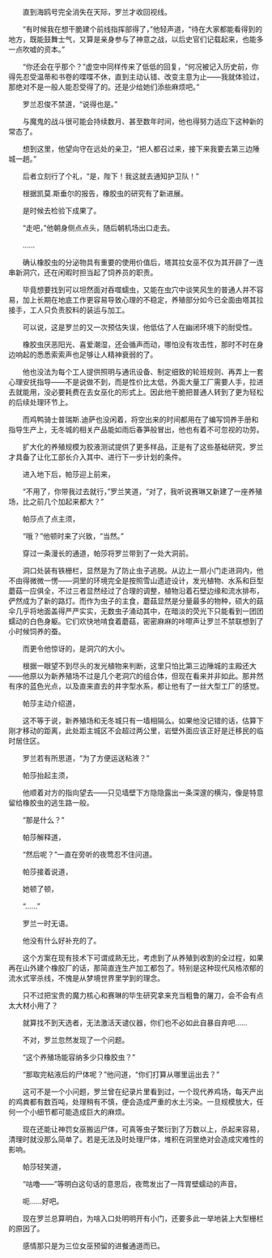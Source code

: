 　　直到海鸥号完全消失在天际，罗兰才收回视线。

　　“有时候我在想干脆建个前线指挥部得了，”他轻声道，“待在大家都能看得到的地方，既能鼓舞士气，又算是亲身参与了神意之战，以后史官们记载起来，也能多一点吹嘘的资本。”

　　“你还会在乎那个？”虚空中同样传来了低低的回复，“何况被记入历史前，你得先忍受温蒂和书卷的喋喋不休，直到主动认错、改变主意为止——我就体验过，那绝对不是一般人能忍受得了的。还是少给她们添些麻烦吧。”

　　罗兰忍俊不禁道，“说得也是。”

　　与魔鬼的战斗很可能会持续数月、甚至数年时间，他也得努力适应下这种新的常态了。

　　想到这里，他望向守在远处的亲卫，“把人都召过来，接下来我要去第三边陲城一趟。”

　　后者立刻行了个礼，“是，陛下！我这就去通知护卫队！”

　　根据凯莫.斯垂尔的报告，橡胶虫的研究有了新进展。

　　是时候去检验下成果了。

　　“走吧，”他朝身侧点点头，随后朝机场出口走去。

　　……

　　确认橡胶虫的分泌物具有重要的使用价值后，塔其拉女巫不仅为其开辟了一连串新洞穴，还在闲暇时担当起了饲养员的职责。

　　毕竟想要找到可以坦然面对吞噬蠕虫，又能在虫穴中谈笑风生的普通人并不容易，加上长期在地底工作更容易导致心理的不稳定，养殖部分如今已全面由塔其拉接手，工人只负责胶料的装运与加工。

　　可以说，这是罗兰的又一次预估失误，他低估了人在幽闭环境下的耐受性。

　　橡胶虫厌恶阳光、喜爱潮湿，还会循声而动，哪怕没有攻击性，那时不时在身边响起的悉悉索索声也足够让人精神衰弱的了。

　　他也没法为每个工人提供照明与通讯设备、制定细致的轮班规则、再弄上一套心理安抚指导——不是说做不到，而是性价比太低，外面大量工厂需要人手，拉进去就能用，没必要耗费在去女巫化的形式上。因此他干脆把普通人转到了更为轻松的后续处理环节上。

　　而鸡鸭骑士普瑞斯.迪萨也没闲着，将空出来的时间都用在了编写饲养手册和指导生产上，无冬城的相关产品能如雨后春笋般冒出，他也有着不可忽视的功劳。

　　扩大化的养殖规模为胶液测试提供了更多样品，正是有了这些基础研究，罗兰才具备了让化工部长介入其中、进行下一步计划的条件。

　　进入地下后，帕莎迎上前来，

　　“不用了，你带我过去就行，”罗兰笑道，“对了，我听说赛琳又新建了一座养殖场，比之前几个加起来都大？”

　　帕莎点了点主须，

　　“哦？”他顿时来了兴致，“当然。”

　　穿过一条漫长的通道，帕莎将罗兰带到了一处大洞前。

　　洞口处装有铁栅栏，显然是为了防止虫子逃脱。从边上一扇小门走进洞内，他不由得微微一愣——洞里的环境完全是按照雪山遗迹设计，发光植物、水系和巨型蘑菇一应俱全，不过三者显然经过了合理的调整，植物沿着石壁边缘和流水排布，俨然成为了新的路灯。而作为虫子的主食，蘑菇显然是分量最多的物种，硕大的菇伞几乎将地面盖得严严实实，无数虫子涌动其中，在暗淡的荧光下只能看到一团团蠕动的白色身躯。它们欢快地啃食着蘑菇，密密麻麻的咔嚓声让罗兰不禁联想到了小时候饲养的蚕。

　　而更令他惊讶的，是洞穴的大小。

　　根据一眼望不到尽头的发光植物来判断，这里只怕比第三边陲城的主殿还大——他原以为新养殖场不过是几个老洞穴的组合体，但现在看来并非如此。那井然有序的蓝色光点，以及直来直去的井字型水系，都让他有了一丝大型工厂的感觉。

　　帕莎主动介绍道，

　　这不等于说，新养殖场和无冬城只有一墙相隔么。如果他没记错的话，估算下刚才移动的距离，此处距主城区不会超过两公里，岩壁外面应该正好是迁移民的临时居住区。

　　罗兰若有所思道，“为了方便运送粘液？”

　　帕莎抬起主须，

　　他顺着对方的指向望去——只见墙壁下方隐隐露出一条深邃的横沟，像是特意留给橡胶虫的逃生路一般。

　　“那是什么？”

　　帕莎解释道，

　　“然后呢？”一直在旁听的夜莺忍不住问道。

　　帕莎接着说道，

　　她顿了顿，

　　“……”

　　罗兰一时无语。

　　他没有什么好补充的了。

　　这个方案在现有技术下可谓成熟无比，考虑到了从养殖到收割的全过程，如果再在山外建个橡胶厂的话，那简直连生产加工都包了。特别是这种现代风格浓郁的流水式宰杀线，不愧是从梦境世界里学到的理念。

　　只不过把宝贵的魔力核心和赛琳的毕生研究拿来充当粗鲁的屠刀，会不会有点太大材小用了？

　　就算找不到天选者，无法激活天谴仪器，你们也不必如此自暴自弃吧……

　　不对，罗兰忽然发现了一个问题。

　　“这个养殖场能容纳多少只橡胶虫？”

　　“那取完粘液后的尸体呢？”他问道，“你们打算从哪里运出去？”

　　这可不是一个小问题，罗兰曾在纪录片里看到过，一个现代养鸡场，每天产出的鸡粪都有数百吨，处理稍有不慎，便会造成严重的水土污染。一旦规模放大，任何一个小细节都可能造成巨大的麻烦。

　　现在还能让神罚女巫搬运尸体，可真等虫子繁衍到了万数以上，杀起来容易，清理时就没那么简单了。若是无法及时处理尸体，堆积在洞里绝对会造成灾难性的影响。

　　帕莎轻笑道，

　　“咕噜——”等明白这句话的意思后，夜莺发出了一阵胃壁蠕动的声音。

　　呃……好吧。

　　现在罗兰总算明白，为啥入口处明明开有小门，还要多此一举地装上大型栅栏的原因了。

　　感情那只是为三位女巫预留的进餐通道而已。
